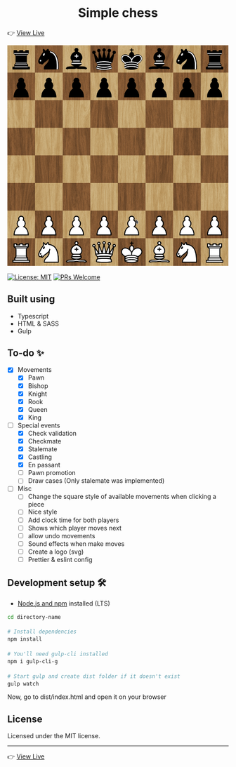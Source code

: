 <h1 align="center">Simple chess</h1>

👉 [View Live](http://knboard.com/)

![](./public/images/chess.gif)

[![License: MIT](https://img.shields.io/badge/License-MIT-blue.svg)](https://opensource.org/licenses/MIT)
[![PRs Welcome](https://img.shields.io/badge/PRs-welcome-brightgreen.svg?style=flat-square)](http://makeapullrequest.com)

## Built using
- Typescript
- HTML & SASS
- Gulp

## To-do ✨

- [X] Movements
  - [X] Pawn
  - [X] Bishop
  - [X] Knight
  - [X] Rook
  - [X] Queen
  - [X] King
- [ ] Special events
  - [X] Check validation
  - [X] Checkmate
  - [X] Stalemate
  - [X] Castling
  - [X] En passant
  - [ ] Pawn promotion
  - [ ] Draw cases (Only stalemate was implemented)
- [ ] Misc
  - [ ] Change the square style of available movements when clicking a piece
  - [ ] Nice style
  - [ ] Add clock time for both players
  - [ ] Shows which player moves next
  - [ ] allow undo movements
  - [ ] Sound effects when make moves
  - [ ] Create a logo (svg)
  - [ ] Prettier & eslint config
  
## Development setup 🛠

- [Node.js and npm](https://nodejs.org) installed (LTS)
```sh
cd directory-name

# Install dependencies
npm install

# You'll need gulp-cli installed
npm i gulp-cli-g

# Start gulp and create dist folder if it doesn't exist
gulp watch
```

Now, go to dist/index.html and open it on your browser

## License

Licensed under the MIT license.

---

👉 [View Live](http://knboard.com/)

